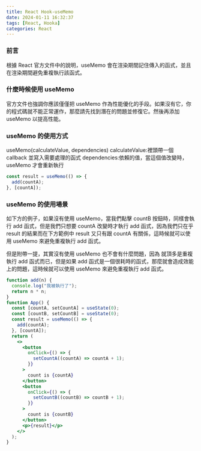 ```yaml
---
title: React Hook-useMemo
date: 2024-01-11 16:32:37
tags: [React, Hooka]
categories: React
---
```


### 前言

根據 React 官方文件中的說明，useMemo 會在渲染期間記住傳入的函式，並且在渲染期間避免重複執行該函式。

<!-- more -->

### 什麼時候使用 useMemo

官方文件也強調你應該僅僅把 useMemo 作為性能優化的手段。如果沒有它，你的程式碼就不能正常運作，那麼請先找到潛在的問題並修復它。然後再添加 useMemo 以提高性能。

### useMemo 的使用方式

useMemo(calculateValue, dependencies)
calculateValue:裡頭帶一個 callback 並寫入需要處理的函式
dependencies:依賴的值，當這個值改變時，useMemo 才會重新執行

```jsx
const result = useMemo(() => {
  add(countA);
}, [countA]);
```

### useMemo 的使用場景

如下方的例子，如果沒有使用 useMemo，當我們點擊 countB 按鈕時，同樣會執行 add 函式，但是我們只想要 countA 改變時才執行 add 函式，因為我們只在乎 result 的結果而在下方範例中 result 又只有跟 countA 有關係，這時候就可以使用 useMemo 來避免重複執行 add 函式。

但是附帶一提，其實沒有使用 useMemo 也不會有什麼問題，因為 就頂多是重複執行 add 函式而已，但是如果 add 函式是一個很耗時的函式，那麼就會造成效能上的問題，這時候就可以使用 useMemo 來避免重複執行 add 函式。

```jsx
function add(n) {
  console.log("我被執行了");
  return n * n;
}
function App() {
  const [countA, setCountA] = useState(0);
  const [countB, setCountB] = useState(0);
  const result = useMemo(() => {
    add(countA);
  }, [countA]);
  return (
    <>
      <button
        onClick={() => {
          setCountA((countA) => countA + 1);
        }}
      >
        count is {countA}
      </button>
      <button
        onClick={() => {
          setCountB((countB) => countB + 1);
        }}
      >
        count is {countB}
      </button>
      <p>{result}</p>
    </>
  );
}
```
